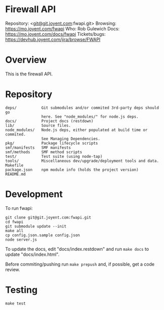 <!--
    This Source Code Form is subject to the terms of the Mozilla Public
    License, v. 2.0. If a copy of the MPL was not distributed with this
    file, You can obtain one at http://mozilla.org/MPL/2.0/.
-->

<!--
    Copyright (c) 2014, Joyent, Inc.
-->

# Firewall API

Repository: <git@git.joyent.com:fwapi.git>
Browsing: <https://mo.joyent.com/fwapi>
Who: Rob Gulewich
Docs: <https://mo.joyent.com/docs/fwapi>
Tickets/bugs: <https://devhub.joyent.com/jira/browse/FWAPI>


# Overview

This is the firewall API.


# Repository

    deps/           Git submodules and/or commited 3rd-party deps should go
                    here. See "node_modules/" for node.js deps.
    docs/           Project docs (restdown)
    lib/            Source files.
    node_modules/   Node.js deps, either populated at build time or commited.
                    See Managing Dependencies.
    pkg/            Package lifecycle scripts
    smf/manifests   SMF manifests
    smf/methods     SMF method scripts
    test/           Test suite (using node-tap)
    tools/          Miscellaneous dev/upgrade/deployment tools and data.
    Makefile
    package.json    npm module info (holds the project version)
    README.md


# Development

To run fwapi:

    git clone git@git.joyent.com:fwapi.git
    cd fwapi
    git submodule update --init
    make all
    cp config.json.sample config.json
    node server.js

To update the docs, edit "docs/index.restdown" and run `make docs`
to update "docs/index.html".

Before commiting/pushing run `make prepush` and, if possible, get a code
review.


# Testing

    make test

